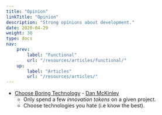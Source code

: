 ```yaml
---
title: "Opinion"
linkTitle: "Opinion"
description: "Strong opinions about development."
date: 2020-04-29
weight: 30
type: docs
nav:
    prev:
        label: "Functional"
        url: "/resources/articles/functional/"
    up:
        label: "Articles"
        url: "/resources/articles/"
---
```


* [Choose Boring Technology](http://boringtechnology.club/) - [Dan McKinley](https://mcfunley.com/)
  * Only spend a few *innovation tokens* on a given project.
  * Choose technologies you hate (i.e know the best).